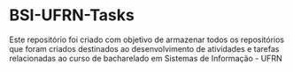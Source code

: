 # BSI-UFRN-Tasks
Este repositório foi criado com objetivo de armazenar todos os repositórios que foram criados destinados ao desenvolvimento de atividades e tarefas relacionadas ao curso de bacharelado em Sistemas de Informação - UFRN
